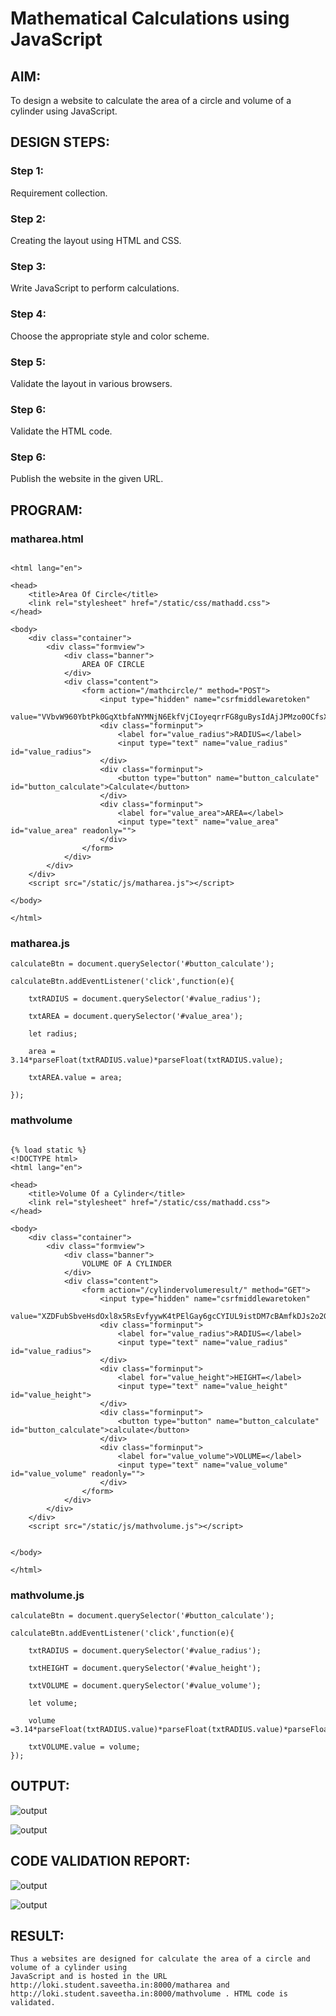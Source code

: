 # Mathematical Calculations using JavaScript
## AIM:
To design a website to calculate the area of a circle and volume of a cylinder using JavaScript.

## DESIGN STEPS:
### Step 1: 
Requirement collection.
### Step 2:
Creating the layout using HTML and CSS.
### Step 3:
Write JavaScript to perform calculations.
### Step 4:
Choose the appropriate style and color scheme.
### Step 5:
Validate the layout in various browsers.
### Step 6:
Validate the HTML code.
### Step 6:
Publish the website in the given URL.


## PROGRAM:
### matharea.html
```

<html lang="en">

<head>
    <title>Area Of Circle</title>
    <link rel="stylesheet" href="/static/css/mathadd.css">
</head>

<body>
    <div class="container">
        <div class="formview">
            <div class="banner">
                AREA OF CIRCLE
            </div>
            <div class="content">
                <form action="/mathcircle/" method="POST">
                    <input type="hidden" name="csrfmiddlewaretoken"
                        value="VVbvW960YbtPk0GqXtbfaNYMNjN6EkfVjCIoyeqrrFG8guBysIdAjJPMzo0OCfsX">
                    <div class="forminput">
                        <label for="value_radius">RADIUS=</label>
                        <input type="text" name="value_radius" id="value_radius">
                    </div>
                    <div class="forminput">
                        <button type="button" name="button_calculate" id="button_calculate">Calculate</button>
                    </div>
                    <div class="forminput">
                        <label for="value_area">AREA=</label>
                        <input type="text" name="value_area" id="value_area" readonly="">
                    </div>
                </form>
            </div>
        </div>
    </div>
    <script src="/static/js/matharea.js"></script>

</body>

</html>

```

### matharea.js
```
calculateBtn = document.querySelector('#button_calculate');

calculateBtn.addEventListener('click',function(e){

    txtRADIUS = document.querySelector('#value_radius');

    txtAREA = document.querySelector('#value_area');

    let radius;

    area = 3.14*parseFloat(txtRADIUS.value)*parseFloat(txtRADIUS.value);

    txtAREA.value = area;

});
```     


### mathvolume
```

{% load static %}
<!DOCTYPE html>
<html lang="en">

<head>
    <title>Volume Of a Cylinder</title>
    <link rel="stylesheet" href="/static/css/mathadd.css">
</head>

<body>
    <div class="container">
        <div class="formview">
            <div class="banner">
                VOLUME OF A CYLINDER
            </div>
            <div class="content">
                <form action="/cylindervolumeresult/" method="GET">
                    <input type="hidden" name="csrfmiddlewaretoken"
                        value="XZDFubSbveHsdOxl8x5RsEvfyywK4tPElGay6gcCYIUL9istDM7cBAmfkDJs2o2G">
                    <div class="forminput">
                        <label for="value_radius">RADIUS=</label>
                        <input type="text" name="value_radius" id="value_radius">
                    </div>
                    <div class="forminput">
                        <label for="value_height">HEIGHT=</label>
                        <input type="text" name="value_height" id="value_height">
                    </div>
                    <div class="forminput">
                        <button type="button" name="button_calculate" id="button_calculate">calculate</button>
                    </div>
                    <div class="forminput">
                        <label for="value_volume">VOLUME=</label>
                        <input type="text" name="value_volume" id="value_volume" readonly="">
                    </div>
                </form>
            </div>
        </div>
    </div>
    <script src="/static/js/mathvolume.js"></script>


</body>

</html>

```

### mathvolume.js
```
calculateBtn = document.querySelector('#button_calculate');

calculateBtn.addEventListener('click',function(e){
    
    txtRADIUS = document.querySelector('#value_radius');

    txtHEIGHT = document.querySelector('#value_height');

    txtVOLUME = document.querySelector('#value_volume');

    let volume;

    volume =3.14*parseFloat(txtRADIUS.value)*parseFloat(txtRADIUS.value)*parseFloat(txtHEIGHT.value);

    txtVOLUME.value = volume;
});
```

## OUTPUT:

![output](./static/img/area.jpg)

![output](./static/img/volume.jpg)

## CODE VALIDATION REPORT:
![output](./static/img/areaval.jpg)

![output](./static/img/volumeval.jpg)


## RESULT:
```
Thus a websites are designed for calculate the area of a circle and volume of a cylinder using
JavaScript and is hosted in the URL http://loki.student.saveetha.in:8000/matharea and http://loki.student.saveetha.in:8000/mathvolume . HTML code is validated.
```